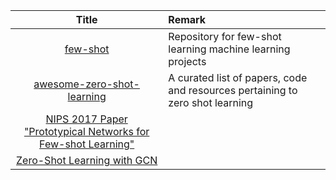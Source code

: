 | Title | Remark |
| :----: | :---- |
| [few-shot](https://github.com/oscarknagg/few-shot)|Repository for few-shot learning machine learning projects|
|[awesome-zero-shot-learning](https://github.com/chichilicious/awesome-zero-shot-learning)|A curated list of papers, code and resources pertaining to zero shot learning|
|[NIPS 2017 Paper "Prototypical Networks for Few-shot Learning"](https://github.com/jakesnell/prototypical-networks)|
|[Zero-Shot Learning with GCN](https://github.com/JudyYe/zero-shot-gcn)|






